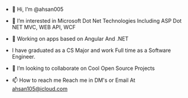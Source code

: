 - 👋 Hi, I’m @ahsan005
- 👀 I’m interested in Microsoft Dot Net Technologies Including ASP Dot NET MVC, WEB API, WCF
- 🌱 Working on apps based on Angular And .NET

-    I have graduated as a CS Major and work Full time as a Software Engineer.

- 💞️ I’m looking to collaborate on Cool Open Source Projects
- 📫 How to reach me Reach me in DM's or Email At ahsan105@icloud.com

<!---
ahsan005/ahsan005 is a ✨ special ✨ repository because its `README.md` (this file) appears on your GitHub profile.
You can click the Preview link to take a look at your changes.
--->
